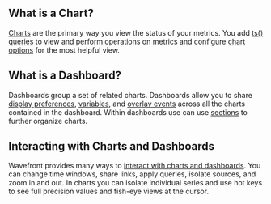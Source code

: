 ## What is a Chart?

[Charts](https://community.wavefront.com/docs/DOC-1064) are the primary way you view the status of your metrics. You add
[ts() queries](https://community.wavefront.com/docs/DOC-1019) to view and perform operations on metrics and configure
[chart options](https://community.wavefront.com/docs/DOC-1158) for the most helpful view.

## What is a Dashboard?

Dashboards group a set of related charts. Dashboards allow you to share [display
preferences](https://community.wavefront.com/docs/DOC-1068#jive_content_id_Setting_Dashboard_Preferences),
[variables](https://community.wavefront.com/docs/DOC-1062), and [overlay
events](https://community.wavefront.com/docs/DOC-1063) across all the charts contained in the dashboard.  Within
dashboards use can use
[sections](https://community.wavefront.com/docs/DOC-1068#jive_content_id_Configuring_Dashboard_Sections) to further
organize charts.

## Interacting with Charts and Dashboards

Wavefront provides many ways to [interact with charts and dashboards](https://community.wavefront.com/docs/DOC-1067).
You can change time windows, share links, apply queries, isolate sources, and zoom in and out. In charts you can isolate
individual series and use hot keys to see full precision values and fish-eye views at the cursor.
